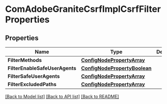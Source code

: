 # ComAdobeGraniteCsrfImplCsrfFilterProperties

## Properties
Name | Type | Description | Notes
------------ | ------------- | ------------- | -------------
**FilterMethods** | [**ConfigNodePropertyArray**](configNodePropertyArray.md) |  | [optional] 
**FilterEnableSafeUserAgents** | [**ConfigNodePropertyBoolean**](configNodePropertyBoolean.md) |  | [optional] 
**FilterSafeUserAgents** | [**ConfigNodePropertyArray**](configNodePropertyArray.md) |  | [optional] 
**FilterExcludedPaths** | [**ConfigNodePropertyArray**](configNodePropertyArray.md) |  | [optional] 

[[Back to Model list]](../README.md#documentation-for-models) [[Back to API list]](../README.md#documentation-for-api-endpoints) [[Back to README]](../README.md)


